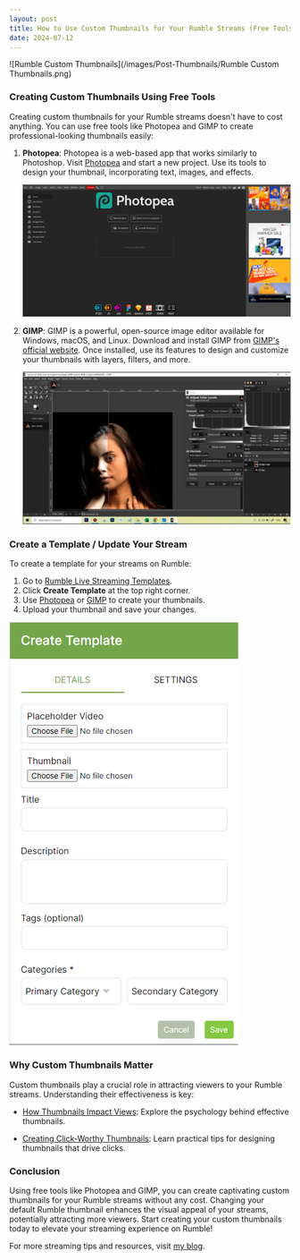 ```yaml
---
layout: post
title: How to Use Custom Thumbnails for Your Rumble Streams (Free Tools)
date: 2024-07-12
---
```


![Rumble Custom Thumbnails](/images/Post-Thumbnails/Rumble Custom Thumbnails.png)

### Creating Custom Thumbnails Using Free Tools

Creating custom thumbnails for your Rumble streams doesn't have to cost anything. You can use free tools like Photopea and GIMP to create professional-looking thumbnails easily:

1. **Photopea**: Photopea is a web-based app that works similarly to Photoshop. Visit [Photopea](https://www.photopea.com/) and start a new project. Use its tools to design your thumbnail, incorporating text, images, and effects.

   ![Photopea](/images/Rumble-Custom-Thumbnails/photopea.png)

2. **GIMP**: GIMP is a powerful, open-source image editor available for Windows, macOS, and Linux. Download and install GIMP from [GIMP's official website](https://www.gimp.org/). Once installed, use its features to design and customize your thumbnails with layers, filters, and more.

   ![GIMP](/images/Rumble-Custom-Thumbnails/gimp.png)

### Create a Template / Update Your Stream

To create a template for your streams on Rumble:
1. Go to [Rumble Live Streaming Templates](https://rumble.com/account/content?type=live_templates).
2. Click **Create Template** at the top right corner.
3. Use [Photopea](https://www.photopea.com/) or [GIMP](https://www.gimp.org/) to create your thumbnails.
4. Upload your thumbnail and save your changes.

![Create Template](/images/Rumble-Custom-Thumbnails/Create%20Template.png)

### Why Custom Thumbnails Matter

Custom thumbnails play a crucial role in attracting viewers to your Rumble streams. Understanding their effectiveness is key:

- [How Thumbnails Impact Views](https://www.youtube.com/watch?v=example1): Explore the psychology behind effective thumbnails.
  
- [Creating Click-Worthy Thumbnails](https://www.youtube.com/watch?v=example2): Learn practical tips for designing thumbnails that drive clicks.

### Conclusion

Using free tools like Photopea and GIMP, you can create captivating custom thumbnails for your Rumble streams without any cost. Changing your default Rumble thumbnail enhances the visual appeal of your streams, potentially attracting more viewers. Start creating your custom thumbnails today to elevate your streaming experience on Rumble!

For more streaming tips and resources, visit [my blog](https://tinyblogger.github.io).
